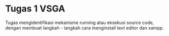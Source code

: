 # Tugas 1 VSGA

Tugas mengidentifikasi mekanisme running atau eksekusi source code, dengan membuat langkah - langkah cara menginstall text editor dan xampp. 